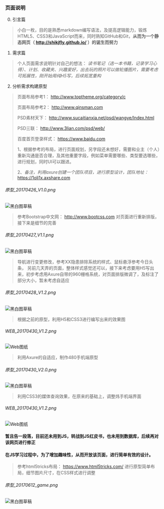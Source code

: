 ### 页面说明
0. 引言篇
> 小白一枚，目的是熟悉markdown编写语法，及提高逻辑能力，锻炼HTML5、CSS3和JavaScript而来，同时熟知GitHub和Git，**从而为一个静态网页（ http://shikjfly.github.io/ ）的诞生而努力**  

1. 需求篇
> 个人页面需求说明针对自己的想法：
> *读书笔记（选一本书籍，记录学习心得）、计划、收藏夹、兴趣爱好，出去玩的照片可以做轮播图片，需要考虑可拓展性，刚开始用纯H5写，后续拓宽重构*

2. 分析需求构建原型
> 页面布局参考1： http://www.toptheme.org/category/c <br />
> 
> 页面布局参考2： http://www.qinsman.com <br />
> 
> PSD素材天下： http://www.sucaitianxia.net/psd/wangye/Index.html <br />
> 
> PSD三联： http://www.3lian.com/psd/web/ <br />
> 
> 百度首页登录样式： https://www.baidu.com
>
> 1、根据参考的布局，进行页面规划，另字段还未想好，需要和业主（个人）重新沟通是否合理，及其他重要字段，例如菜单需要哪些、类型要选哪些，进行规划，同时UI可以跟进。
> 
> 2、*备注，利用axure创建一个团队项目，进行原型设计，团队地址：*  https://1oli1x.axshare.com
###### 原型_20170426_V1.0.png
![黑白图草稿](./images/原型_20170426_V1.0.png)




> 参考Bootstrap中文网： http://www.bootcss.com  对页面进行重新排版，接下来是细节的完善
###### 原型_20170427_V1.1.png
![黑白图草稿](./images/原型_20170427_V1.1.png)




> 导航进行变更修改，参考XX隐患排除系统的样式、鼠标悬浮参考今日头条，
> 另前几天弄的页面，整体样式感觉还可以，接下来考虑要用H5写出来，初步考虑用Axure自带的960栅格系统，对页面排版微调了，及标注了部分大小，暂未考虑自适应
###### 原型_20170428_V1.2.png
![黑白图草稿](./images/原型_20170428_V1.2.png)




> 根据之前的原型，利用H5和CSS3进行编写出来的效果图
###### WEB_20170430_V1.2.png
![Web图纸](./images/WEB_20170430_V1.2.png)



> 利用Axure的自适应，制作480手机端原型
###### 原型_20170430_V2.0.png
![黑白图草稿](./images/原型_20170430_V2.0.png)





> 利用CSS3的媒体查询效果，在原来的基础上，调整炜手机端界面
###### WEB_20170430_V1.2.png
![Web图纸](./images/WEB_20170430_V2.0.png)





#### 暂且告一段落，目前还未用到JS，转战到JS红皮书，也未用到数据库，后续再对该网页进行修正


#### 在JS学习过程中，为了增加趣味性，从而开放该页面，进行简单有效的设计。
> 参考html5tricks布局： https://www.html5tricks.com/  进行原型简单布局，细节图片尺寸，在CSS样式进行调整
###### 原型_20170612_game.png
![黑白图草稿](./images/原型_20170612_game.png)